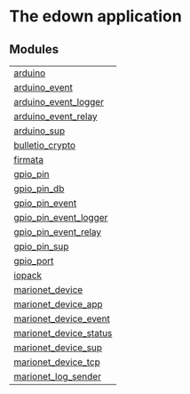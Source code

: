 

# The edown application #


## Modules ##


<table width="100%" border="0" summary="list of modules">
<tr><td><a href="http://github.com/hiroeorz17/marionet-device/blob/master/doc/arduino.md" class="module">arduino</a></td></tr>
<tr><td><a href="http://github.com/hiroeorz17/marionet-device/blob/master/doc/arduino_event.md" class="module">arduino_event</a></td></tr>
<tr><td><a href="http://github.com/hiroeorz17/marionet-device/blob/master/doc/arduino_event_logger.md" class="module">arduino_event_logger</a></td></tr>
<tr><td><a href="http://github.com/hiroeorz17/marionet-device/blob/master/doc/arduino_event_relay.md" class="module">arduino_event_relay</a></td></tr>
<tr><td><a href="http://github.com/hiroeorz17/marionet-device/blob/master/doc/arduino_sup.md" class="module">arduino_sup</a></td></tr>
<tr><td><a href="http://github.com/hiroeorz17/marionet-device/blob/master/doc/bulletio_crypto.md" class="module">bulletio_crypto</a></td></tr>
<tr><td><a href="http://github.com/hiroeorz17/marionet-device/blob/master/doc/firmata.md" class="module">firmata</a></td></tr>
<tr><td><a href="http://github.com/hiroeorz17/marionet-device/blob/master/doc/gpio_pin.md" class="module">gpio_pin</a></td></tr>
<tr><td><a href="http://github.com/hiroeorz17/marionet-device/blob/master/doc/gpio_pin_db.md" class="module">gpio_pin_db</a></td></tr>
<tr><td><a href="http://github.com/hiroeorz17/marionet-device/blob/master/doc/gpio_pin_event.md" class="module">gpio_pin_event</a></td></tr>
<tr><td><a href="http://github.com/hiroeorz17/marionet-device/blob/master/doc/gpio_pin_event_logger.md" class="module">gpio_pin_event_logger</a></td></tr>
<tr><td><a href="http://github.com/hiroeorz17/marionet-device/blob/master/doc/gpio_pin_event_relay.md" class="module">gpio_pin_event_relay</a></td></tr>
<tr><td><a href="http://github.com/hiroeorz17/marionet-device/blob/master/doc/gpio_pin_sup.md" class="module">gpio_pin_sup</a></td></tr>
<tr><td><a href="http://github.com/hiroeorz17/marionet-device/blob/master/doc/gpio_port.md" class="module">gpio_port</a></td></tr>
<tr><td><a href="http://github.com/hiroeorz17/marionet-device/blob/master/doc/iopack.md" class="module">iopack</a></td></tr>
<tr><td><a href="http://github.com/hiroeorz17/marionet-device/blob/master/doc/marionet_device.md" class="module">marionet_device</a></td></tr>
<tr><td><a href="http://github.com/hiroeorz17/marionet-device/blob/master/doc/marionet_device_app.md" class="module">marionet_device_app</a></td></tr>
<tr><td><a href="http://github.com/hiroeorz17/marionet-device/blob/master/doc/marionet_device_event.md" class="module">marionet_device_event</a></td></tr>
<tr><td><a href="http://github.com/hiroeorz17/marionet-device/blob/master/doc/marionet_device_status.md" class="module">marionet_device_status</a></td></tr>
<tr><td><a href="http://github.com/hiroeorz17/marionet-device/blob/master/doc/marionet_device_sup.md" class="module">marionet_device_sup</a></td></tr>
<tr><td><a href="http://github.com/hiroeorz17/marionet-device/blob/master/doc/marionet_device_tcp.md" class="module">marionet_device_tcp</a></td></tr>
<tr><td><a href="http://github.com/hiroeorz17/marionet-device/blob/master/doc/marionet_log_sender.md" class="module">marionet_log_sender</a></td></tr></table>

